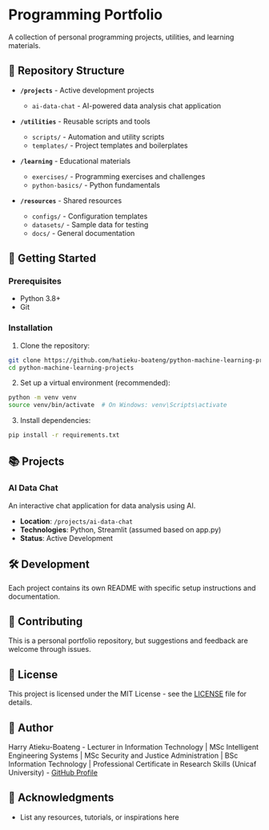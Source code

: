 # Programming Portfolio

A collection of personal programming projects, utilities, and learning materials.

## 📁 Repository Structure

- **`/projects`** - Active development projects
  - `ai-data-chat` - AI-powered data analysis chat application
  
- **`/utilities`** - Reusable scripts and tools
  - `scripts/` - Automation and utility scripts
  - `templates/` - Project templates and boilerplates
  
- **`/learning`** - Educational materials
  - `exercises/` - Programming exercises and challenges
  - `python-basics/` - Python fundamentals
  
- **`/resources`** - Shared resources
  - `configs/` - Configuration templates
  - `datasets/` - Sample data for testing
  - `docs/` - General documentation

## 🚀 Getting Started

### Prerequisites
- Python 3.8+
- Git

### Installation

1. Clone the repository:
```bash
git clone https://github.com/hatieku-boateng/python-machine-learning-projects.git
cd python-machine-learning-projects
```

2. Set up a virtual environment (recommended):
```bash
python -m venv venv
source venv/bin/activate  # On Windows: venv\Scripts\activate
```

3. Install dependencies:
```bash
pip install -r requirements.txt
```

## 📚 Projects

### AI Data Chat
An interactive chat application for data analysis using AI.
- **Location**: `/projects/ai-data-chat`
- **Technologies**: Python, Streamlit (assumed based on app.py)
- **Status**: Active Development

## 🛠️ Development

Each project contains its own README with specific setup instructions and documentation.

## 📝 Contributing

This is a personal portfolio repository, but suggestions and feedback are welcome through issues.

## 📄 License

This project is licensed under the MIT License - see the [LICENSE](LICENSE) file for details.

## 👤 Author

Harry Atieku-Boateng - Lecturer in Information Technology | MSc Intelligent Engineering Systems | MSc Security and Justice Administration | BSc Information Technology | Professional Certificate in Research Skills (Unicaf University) - [GitHub Profile](https://github.com/hatieku-boateng)

## 🙏 Acknowledgments

- List any resources, tutorials, or inspirations here
